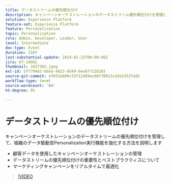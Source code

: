 ```yaml
---
title: データストリームの優先順位付け
description: キャンペーンオーケストレーションのデータストリーム優先順位付けを管理して、データ駆動型Personalizationを実行する組織の機能を強化する方法を説明します。
solution: Experience Platform
feature-set: Experience Platform
feature: Personalization
topic: Personalization
role: Admin, Developer, Leader, User
level: Intermediate
doc-type: Event
duration: 2107
last-substantial-update: 2024-02-22T00:00:00Z
jira: KT-14961
thumbnail: 3427302.jpeg
exl-id: 5ff79483-66ed-4023-8d49-0ee877120383
source-git-commit: ef652eb09c33f11d69ec66f70013cd3e53537a95
workflow-type: tm+mt
source-wordcount: '64'
ht-degree: 0%

---
```


# データストリームの優先順位付け

キャンペーンオーケストレーションのデータストリームの優先順位付けを管理して、組織のデータ駆動型Personalization実行機能を強化する方法を説明します

- 顧客データを使用したキャンペーンオーケストレーションの管理
- データストリームの優先順位付けの重要性とベストプラクティスについて
- マーケティングキャンペーンをリアルタイムで最適化

>[!VIDEO](https://video.tv.adobe.com/v/3427302/?learn=on)
